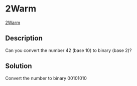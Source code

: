 # 2Warm

[2Warm](https://play.picoctf.org/practice/challenge/86)

## Description

Can you convert the number 42 (base 10) to binary (base 2)?

## Solution

Convert the number to binary 00101010
